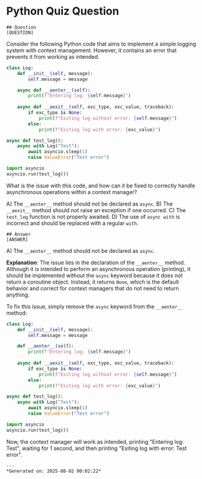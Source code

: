 # Python Quiz Question
    
    ## Question
    [QUESTION]
Consider the following Python code that aims to implement a simple logging system with context management. However, it contains an error that prevents it from working as intended.

```python
class Log:
    def __init__(self, message):
        self.message = message

    async def __aenter__(self):
        print(f"Entering log: {self.message}")
    
    async def __aexit__(self, exc_type, exc_value, traceback):
        if exc_type is None:
            print(f"Exiting log without error: {self.message}")
        else:
            print(f"Exiting log with error: {exc_value}")

async def test_log():
    async with Log("Test"):
        await asyncio.sleep(1)
        raise ValueError("Test error")

import asyncio
asyncio.run(test_log())
```

What is the issue with this code, and how can it be fixed to correctly handle asynchronous operations within a context manager?

A) The `__aenter__` method should not be declared as `async`.
B) The `__aexit__` method should not raise an exception if one occurred.
C) The `test_log` function is not properly awaited.
D) The use of `async with` is incorrect and should be replaced with a regular `with`.
    
    ## Answer
    [ANSWER]
A) The `__aenter__` method should not be declared as `async`.

**Explanation**: The issue lies in the declaration of the `__aenter__` method. Although it is intended to perform an asynchronous operation (printing), it should be implemented without the `async` keyword because it does not return a coroutine object. Instead, it returns `None`, which is the default behavior and correct for context managers that do not need to return anything.

To fix this issue, simply remove the `async` keyword from the `__aenter__` method:

```python
class Log:
    def __init__(self, message):
        self.message = message

    def __aenter__(self):
        print(f"Entering log: {self.message}")
    
    async def __aexit__(self, exc_type, exc_value, traceback):
        if exc_type is None:
            print(f"Exiting log without error: {self.message}")
        else:
            print(f"Exiting log with error: {exc_value}")

async def test_log():
    async with Log("Test"):
        await asyncio.sleep(1)
        raise ValueError("Test error")

import asyncio
asyncio.run(test_log())
```

Now, the context manager will work as intended, printing "Entering log: Test", waiting for 1 second, and then printing "Exiting log with error: Test error".
    
    ---
    *Generated on: 2025-08-02 00:02:22*
    